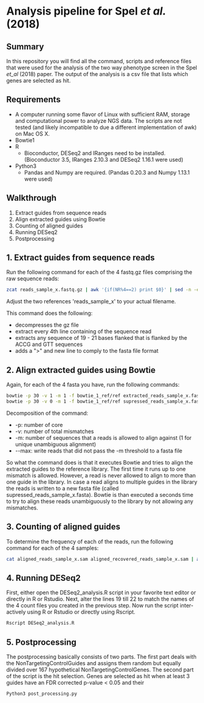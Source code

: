 # Analysis pipeline for Spel *et al.* (2018)

## Summary
In this repository you will find all the command, scripts and reference files that
were used for the analysis of the two way phenotype screen in the Spel *et_al* (2018)
paper. The output of the analysis is a csv file that lists which genes are selected as hit.

## Requirements
* A computer running some flavor of Linux with sufficient RAM, storage and 
computational power to analyze NGS data. The scripts are not tested (and likely
incompatible to due a different implementation of awk) on Mac OS X.
* Bowtie1
* R
  * Bioconductor, DESeq2 and IRanges need to be installed. (Bioconductor 3.5, IRanges 2.10.3 and DESeq2 1.16.1 were used)
* Python3
  * Pandas and Numpy are required. (Pandas 0.20.3 and Numpy 1.13.1 were used)

## Walkthrough
1. Extract guides from sequence reads
2. Align extracted guides using Bowtie
3. Counting of aligned guides
4. Running DESeq2
5. Postprocessing

## 1. Extract guides from sequence reads

Run the following command for each of the 4 fastq.gz files comprising the raw sequence reads:
```bash
zcat reads_sample_x.fastq.gz | awk '{if(NR%4==2) print $0}' | sed -n -e 's/.*ACCG\([A-Z]\{19,21\}\)GTT.*/\1/p'  | awk '{print ">\n"$0}' > extracted_reads_sample_x.fasta
```
Adjust the two references 'reads_sample_x' to your actual filename.

This command does the following:
- decompresses the gz file
- extract every 4th line containing of the sequence read
- extracts any sequence of 19 - 21 bases flanked that is flanked by the ACCG and GTT sequences
- adds a ">" and new line to comply to the fasta file format

## 2. Align extracted guides using Bowtie

Again, for each of the 4 fasta you have, run the following commands:
```bash
bowtie -p 30 -v 1 -m 1 -f bowtie_1_ref/ref extracted_reads_sample_x.fasta aligned_reads_sample_x.sam --max supressed_reads_sample_x.fasta
bowtie -p 30 -v 0 -m 1 -f bowtie_1_ref/ref supressed_reads_sample_x.fasta aligned_recovered_reads_sample_x.sam
```
Decomposition of the command:
- -p: number of core
- -v: number of total mismatches
- -m: number of sequences that a reads is allowed to align against (1 for unique unambiguous alignment)
- --max: write reads that did not pass the -m threshold to a fasta file

So what the command does is that it executes Bowtie and tries to align the extracted guides to the
reference library. The first time it runs up to one mismatch is allowed. However, a read is never allowed
to align to more than one guide in the library. In case a read aligns to multiple guides in the library 
the reads is written to a new fasta file (called supressed_reads_sample_x.fasta). Bowtie is than executed
a seconds time to try to align these reads unambiguously to the library by not allowing any mismatches.

## 3. Counting of aligned guides

To determine the frequency of each of the reads, run the following command for each of the 4 samples:

```bash
cat aligned_reads_sample_x.sam aligned_recovered_reads_sample_x.sam | awk '{print $3}' | sort | uniq -c | awk '{print $1"\t"$2}'> sample_x.counts
```

## 4. Running DESeq2

First, either open the DESeq2_analysis.R script in your favorite text editor or directly in R or Rstudio. Next, alter 
the lines 19 till 22 to match the names of the 4 count files you created in the previous step. Now run the script inter-
actively using R or Rstudio or directly using Rscript.

```r
Rscript DESeq2_analysis.R
```

## 5. Postprocessing

The postprocessing basically consists of two parts. The first part deals with the NonTargetingControlGuides and assigns
them random but equally divided over 167 hypothetical NonTargetingControlGenes. The second part of the script is the hit
selection. Genes are selected as hit when at least 3 guides have an FDR corrected p-value < 0.05 and their 

```python
Python3 post_processing.py
```


